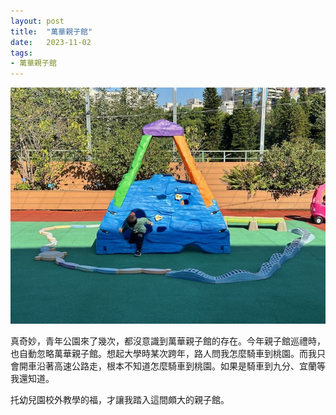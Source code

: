 ```yaml
---
layout: post
title:  "萬華親子館"
date:   2023-11-02
tags:
- 萬華親子館
---
```

![萬華親子館](/media/2023-11-02-萬華親子館.jpeg)

真奇妙，青年公園來了幾次，都沒意識到萬華親子館的存在。今年親子館巡禮時，也自動忽略萬華親子館。想起大學時某次跨年，路人問我怎麼騎車到桃園。而我只會開車沿著高速公路走，根本不知道怎麼騎車到桃園。如果是騎車到九分、宜蘭等我還知道。

托幼兒園校外教學的福，才讓我踏入這間頗大的親子館。